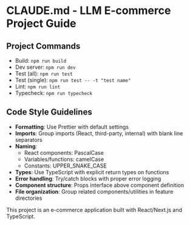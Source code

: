 # CLAUDE.md - LLM E-commerce Project Guide

## Project Commands
- Build: `npm run build` 
- Dev server: `npm run dev`
- Test (all): `npm run test`
- Test (single): `npm run test -- -t "test name"`
- Lint: `npm run lint`
- Typecheck: `npm run typecheck`

## Code Style Guidelines
- **Formatting**: Use Prettier with default settings
- **Imports**: Group imports (React, third-party, internal) with blank line separators
- **Naming**:
  - React components: PascalCase
  - Variables/functions: camelCase
  - Constants: UPPER_SNAKE_CASE
- **Types**: Use TypeScript with explicit return types on functions
- **Error handling**: Try/catch blocks with proper error logging
- **Component structure**: Props interface above component definition
- **File organization**: Group related components/utilities in feature directories

This project is an e-commerce application built with React/Next.js and TypeScript.